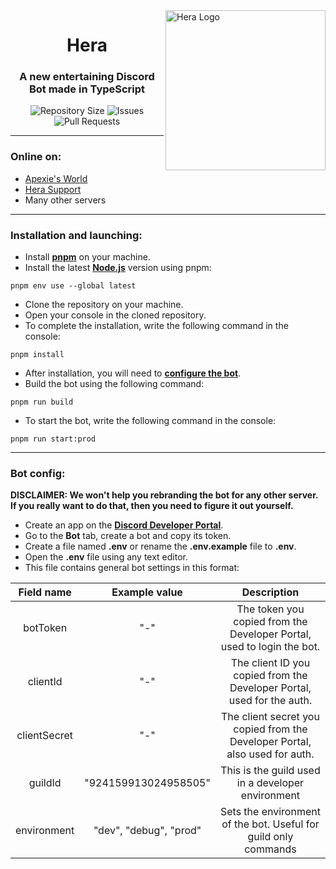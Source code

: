 <img src="https://raw.githubusercontent.com/apexiedev/hera/main/assets/logo_nobg.png" alt="Hera Logo" align="right" height="256px">
<div align="center">
  <h1>Hera</h1>
  <h3>A new entertaining Discord Bot made in TypeScript</h3>

![Repository Size](https://img.shields.io/github/repo-size/apexiedev/hera)
![Issues](https://img.shields.io/github/issues/apexiedev/hera)
![Pull Requests](https://img.shields.io/github/issues-pr/apexiedev/hera)

</div>

---

### Online on:

- [Apexie's World](https://dsc.gg/apexie)
- [Hera Support](https://discord.gg/CNTz9fDYYJ)
- Many other servers

---

### Installation and launching:

- Install **[pnpm](https://pnpm.io/)** on your machine.
- Install the latest **[Node.js](https://nodejs.org/)** version using pnpm:

```console
pnpm env use --global latest
```

- Clone the repository on your machine.
- Open your console in the cloned repository.
- To complete the installation, write the following command in the console:

```console
pnpm install
```

- After installation, you will need to **[configure the bot](#bot-config)**.
- Build the bot using the following command:

```console
pnpm run build
```

- To start the bot, write the following command in the console:

```console
pnpm run start:prod
```

---

### Bot config:

**DISCLAIMER: We won't help you rebranding the bot for any other server. If you really want to do that, then you need to figure it out yourself.**

- Create an app on the **[Discord Developer Portal](https://discord.com/developers/)**.
- Go to the **Bot** tab, create a bot and copy its token.
- Create a file named **.env** or rename the **.env.example** file to **.env**.
- Open the **.env** file using any text editor.
- This file contains general bot settings in this format:

|  Field name  |     Example value      |                                 Description                                 |
| :----------: | :--------------------: | :-------------------------------------------------------------------------: |
|   botToken   |          "-"           |   The token you copied from the Developer Portal, used to login the bot.    |
|   clientId   |          "-"           |   The client ID you copied from the Developer Portal, used for the auth.    |
| clientSecret |          "-"           | The client secret you copied from the Developer Portal, also used for auth. |
|   guildId    |  "924159913024958505"  |              This is the guild used in a developer environment              |
| environment  | "dev", "debug", "prod" |       Sets the environment of the bot. Useful for guild only commands       |
